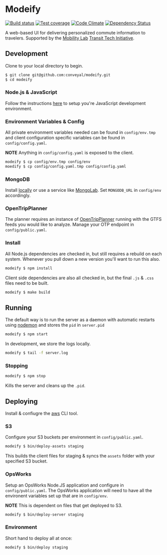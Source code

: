 # Modeify

[![Build status][travis-image]][travis-url]
[![Test coverage][coveralls-image]][coveralls-url]
[![Code Climate][code-climate-image]][code-climate-url]
[![Dependency Status][david-image]][david-url]

[travis-image]: https://img.shields.io/travis/conveyal/modeify.svg?style=flat-square
[travis-url]: https://travis-ci.org/conveyal/modeify
[coveralls-image]: https://img.shields.io/coveralls/conveyal/modeify.svg?style=flat-square
[coveralls-url]: https://coveralls.io/r/conveyal/modeify?branch=master
[code-climate-image]: http://img.shields.io/codeclimate/github/conveyal/modeify.svg?style=flat-square
[code-climate-url]: https://codeclimate.com/github/conveyal/modeify
[david-image]: http://img.shields.io/david/conveyal/modeify.svg?style=flat-square
[david-url]: https://david-dm.org/conveyal/modeify

A web-based UI for delivering personalized commute information to travelers. Supported by the [Mobility Lab](http://mobilitylab.org/) [Transit Tech Initiative](http://mobilitylab.org/tech/transit-tech-initiative/).

## Development

Clone to your local directory to begin.

```bash
$ git clone git@github.com:conveyal/modeify.git
$ cd modeify
```

### Node.js & JavaScript

Follow the instructions [here](https://github.com/conveyal/javascript) to setup you're JavaScript development environment.

### Environment Variables & Config

All private environment variables needed can be found in `config/env.tmp` and client configuration specific variables can be found in `config/config.yaml`.

**NOTE** Anything in `config/config.yaml` is exposed to the client.

```bash
modeify $ cp config/env.tmp config/env
moedify $ cp config/config.yaml.tmp config/config.yaml
```

### MongoDB

Install [locally](http://www.mongodb.org/downloads) or use a service like [MongoLab](https://mongolab.com/welcome/). Set `MONGODB_URL` in `config/env` accordingly.

### OpenTripPlanner

The planner requires an instance of [OpenTripPlanner](http://opentripplanner.com) running with the GTFS feeds you would like to analyze. Manage your OTP endpoint in `config/public.yaml`.

### Install

All Node.js dependencies are checked in, but still requires a rebuild on each system. Whenever you pull down a new version you'll want to run this also.

```bash
modeify $ npm install
```

Client side dependencies are also all checked in, but the final `.js` & `.css` files need to be built.

```bash
modeify $ make build
```

## Running

The default way is to run the server as a daemon with automatic restarts using [nodemon](http://nodemon.io/) and stores the `pid` in `server.pid`

```bash
modeify $ npm start
```

In development, we store the logs locally.

```bash
modeify $ tail -f server.log
```

### Stopping

```bash
modeify $ npm stop
```

Kills the server and cleans up the `.pid`.

## Deploying

Install & confiugre the [aws](http://docs.aws.amazon.com/cli/latest/reference/) CLI tool.

### S3

Configure your S3 buckets per environment in `config/public.yaml`.

```bash
modeify $ bin/deploy-assets staging
```

This builds the client files for staging & syncs the `assets` folder with your specified S3 bucket.

### OpsWorks

Setup an OpsWorks Node.JS application and configure in `config/public.yaml`. The OpsWorks application will need to have all the environent variables set up that are in `config/env`.

**NOTE** This is dependent on files that get deployed to S3.

```bash
modeify $ bin/deploy-server staging
```

### Environment

Short hand to deploy all at once:

```bash
modeify $ bin/deploy staging
```
